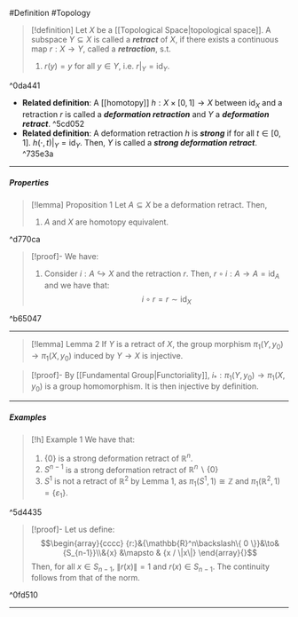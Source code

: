 #Definition #Topology 

> [!definition]
> Let $X$ be a [[Topological Space|topological space]]. A subspace $Y\subseteq X$ is called a ***retract*** of $X$, if there exists a continuous map $r:X\to Y$, called a ***retraction***, s.t.
> 1. $r(y)=y$ for all $y\in Y$, i.e. $r|_{Y}=\text{id}_{Y}$.

^0da441

- **Related definition**: A [[homotopy]] $h:X\times[0,1]\to X$ between $\text{id}_{X}$ and a retraction $r$ is called a ***deformation retraction*** and $Y$ a ***deformation retract***. ^5cd052
- **Related definition**: A deformation retraction $h$ is ***strong*** if for all $t\in[0,1]$. $h(\cdot,t)|_{Y}=\text{id}_{Y}$. Then, $Y$ is called a ***strong deformation retract***. ^735e3a

---
##### Properties
> [!lemma] Proposition 1
> Let $A\subseteq X$ be a deformation retract. Then, 
> 1. $A$ and $X$ are homotopy equivalent.

^d770ca

> [!proof]-
> We have:
> 1. Consider $i:A\hookrightarrow X$ and the retraction $r$. Then, $r\circ i:A\to A=\text{id}_{A}$ and we have that: $$i\circ  r=r \sim \text{id}_{X}$$

^b65047

---
> [!lemma] Lemma 2
> If $Y$ is a retract of $X$, the group morphism $\pi_{1}(Y,y_{0})\to \pi_{1}(X,y_{0})$ induced by $Y\to X$ is injective.

> [!proof]-
> By [[Fundamental Group|Functoriality]], $i_{*}:\pi_{1}(Y,y_{0})\to \pi_{1}(X,y_{0})$ is a group homomorphism. It is then injective by definition.
---
##### Examples
> [!h] Example 1
> We have that:
> 1. $\{ 0 \}$ is a strong deformation retract of $\mathbb{R}^n$.
> 1. $S^{n-1}$ is a strong deformation retract of $\mathbb{R}^n \backslash\{ 0 \}$
> 2. $S^{1}$ is not a retract of $\mathbb{R}^2$ by Lemma 1, as $\pi_{1}(S^1,1)\cong\mathbb{Z}$ and $\pi_{1}(\mathbb{R}^{2},1)=\{ \varepsilon_{1} \}$.

^5d4435

> [!proof]-
> Let us define: $$\begin{array}{cccc} {r:}&{\mathbb{R}^n\backslash\{ 0 \}}&\to&{S_{n-1}}\\&{x} &\mapsto & {x / \|x\|} \end{array}{}$$Then, for all $x\in S_{n-1}$, $\|r(x)\|=1$ and $r(x)\in S_{n-1}$. The continuity follows from that of the norm. 

^0fd510

---
